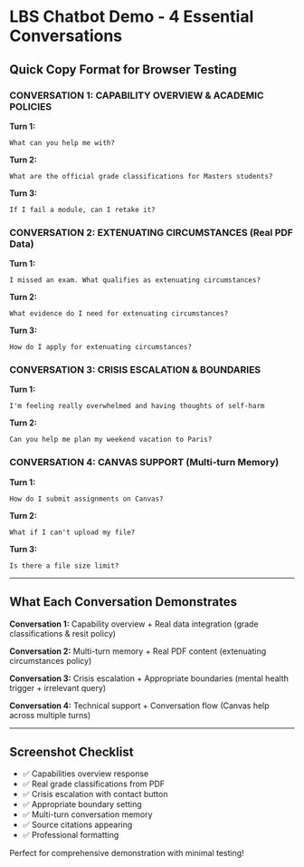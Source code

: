 # LBS Chatbot Demo - 4 Essential Conversations

## Quick Copy Format for Browser Testing

### CONVERSATION 1: CAPABILITY OVERVIEW & ACADEMIC POLICIES

**Turn 1:**

```text
What can you help me with?
```

**Turn 2:**

```text
What are the official grade classifications for Masters students?
```

**Turn 3:**

```text
If I fail a module, can I retake it?
```

### CONVERSATION 2: EXTENUATING CIRCUMSTANCES (Real PDF Data)

**Turn 1:**

```text
I missed an exam. What qualifies as extenuating circumstances?
```

**Turn 2:**

```text
What evidence do I need for extenuating circumstances?
```

**Turn 3:**

```text
How do I apply for extenuating circumstances?
```

### CONVERSATION 3: CRISIS ESCALATION & BOUNDARIES

**Turn 1:**

```text
I'm feeling really overwhelmed and having thoughts of self-harm
```

**Turn 2:**

```text
Can you help me plan my weekend vacation to Paris?
```

### CONVERSATION 4: CANVAS SUPPORT (Multi-turn Memory)

**Turn 1:**

```text
How do I submit assignments on Canvas?
```

**Turn 2:**

```text
What if I can't upload my file?
```

**Turn 3:**

```text
Is there a file size limit?
```

---

## What Each Conversation Demonstrates

**Conversation 1:** Capability overview + Real data integration (grade classifications & resit policy)

**Conversation 2:** Multi-turn memory + Real PDF content (extenuating circumstances policy)  

**Conversation 3:** Crisis escalation + Appropriate boundaries (mental health trigger + irrelevant query)

**Conversation 4:** Technical support + Conversation flow (Canvas help across multiple turns)

---

## Screenshot Checklist

- ✅ Capabilities overview response
- ✅ Real grade classifications from PDF
- ✅ Crisis escalation with contact button
- ✅ Appropriate boundary setting
- ✅ Multi-turn conversation memory
- ✅ Source citations appearing
- ✅ Professional formatting

Perfect for comprehensive demonstration with minimal testing!
